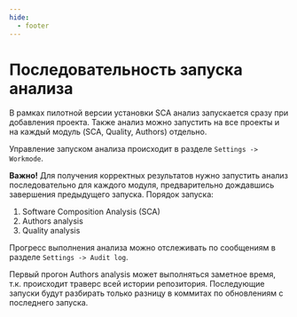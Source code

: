 ```yaml
---
hide:
  - footer
---
```

# Последовательность запуска анализа

В рамках пилотной версии установки SCA анализ запускается сразу при добавления проекта. Также анализ можно запустить на все проекты и на каждый модуль (SCA, Quality, Authors) отдельно.

Управление запуском анализа происходит в разделе `Settings -> Workmode`.

**Важно!** Для получения корректных результатов нужно запустить анализ последовательно для каждого модуля, предварительно дождавшись завершения предыдущего запуска. Порядок запуска:

1. Software Composition Analysis (SCA)
2. Authors analysis
3. Quality analysis

Прогресс выполнения анализа можно отслеживать по сообщениям в разделе `Settings -> Audit log`.

Первый прогон Authors analysis может выполняться заметное время, т.к. происходит траверс всей истории репозитория. Последующие запуски будут разбирать только разницу в коммитах по обновлениям с последнего запуска.
